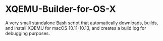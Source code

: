 # XQEMU-Builder-for-OS-X
A very small standalone Bash script that automatically downloads, builds, and install XQEMU for macOS 10.11-10.13, and creates a build log for debugging purposes.
